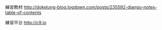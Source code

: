 練習教材
http://dokelung-blog.logdown.com/posts/235592-django-notes-table-of-contents

練習平台
http://c9.io
